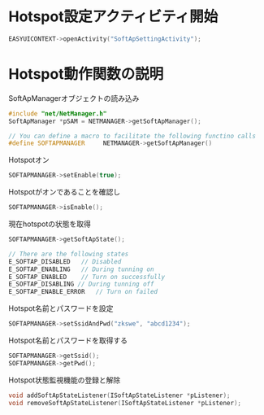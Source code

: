 # Hotspot設定アクティビティ開始
```c++
EASYUICONTEXT->openActivity("SoftApSettingActivity");
```
# Hotspot動作関数の説明
SoftApManagerオブジェクトの読み込み
```c++
#include "net/NetManager.h"
SoftApManager *pSAM = NETMANAGER->getSoftApManager();

// You can define a macro to facilitate the following functino calls
#define SOFTAPMANAGER     NETMANAGER->getSoftApManager()
```
Hotspotオン
```c++
SOFTAPMANAGER->setEnable(true);
```
Hotspotがオンであることを確認し
```c++
SOFTAPMANAGER->isEnable();
```
現在hotspotの状態を取得
```c++
SOFTAPMANAGER->getSoftApState();

// There are the following states
E_SOFTAP_DISABLED	// Disabled
E_SOFTAP_ENABLING	// During tunning on
E_SOFTAP_ENABLED	// Turn on successfully
E_SOFTAP_DISABLING // During tunning off
E_SOFTAP_ENABLE_ERROR	// Turn on failed
```
Hotspot名前とパスワードを設定
```c++
SOFTAPMANAGER->setSsidAndPwd("zkswe", "abcd1234");
```
Hotspot名前とパスワードを取得する
```c++
SOFTAPMANAGER->getSsid();
SOFTAPMANAGER->getPwd();
```
Hotspot状態監視機能の登録と解除
```c++
void addSoftApStateListener(ISoftApStateListener *pListener);
void removeSoftApStateListener(ISoftApStateListener *pListener);
```
